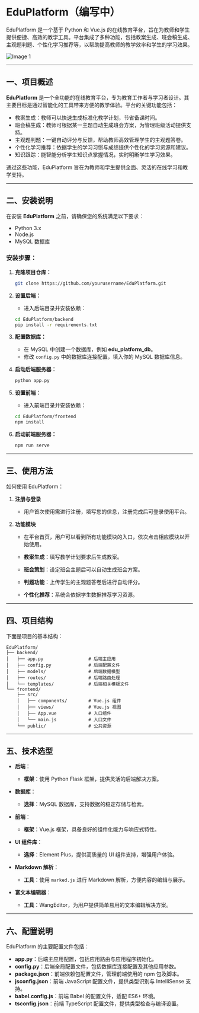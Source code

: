 # EduPlatform（编写中）
EduPlatform 是一个基于 Python 和 Vue.js 的在线教育平台，旨在为教师和学生提供便捷、高效的教学工具。平台集成了多种功能，包括教案生成、班会稿生成、主观题判题、个性化学习推荐等，以帮助提高教师的教学效率和学生的学习效果。

<div style="display: flex; justify-content: space-between;">
    <img src="TestCode/git演示-PPT功能-GIF.gif" alt="Image 1" />
</div>

---

## 一、项目概述
**EduPlatform** 是一个全功能的在线教育平台，专为教育工作者与学习者设计。其主要目标是通过智能化的工具带来方便的教学体验。平台的关键功能包括：

- 教案生成：教师可以快速生成标准化教学计划，节省备课时间。
- 班会稿生成：教师可根据某一主题自动生成班会方案，为管理班级活动提供支持。
- 主观题判题：一键自动评分与反馈，帮助教师高效管理学生的主观题答卷。
- 个性化学习推荐：依据学生的学习习惯与成绩提供个性化的学习资源和建议。
- 知识跟踪：能智能分析学生知识点掌握情况，实时明晰学生学习效果。

通过这些功能，EduPlatform 旨在为教师和学生提供全面、灵活的在线学习和教学支持。


---

## 二、安装说明
在安装 **EduPlatform** 之前，请确保您的系统满足以下要求：

- Python 3.x
- Node.js
- MySQL 数据库

### 安装步骤：

1. **克隆项目仓库：**

   ```bash
   git clone https://github.com/yourusername/EduPlatform.git
   ```

2. **设置后端：**

   - 进入后端目录并安装依赖：

   ```bash
   cd EduPlatform/backend
   pip install -r requirements.txt
   ```

3. **配置数据库：**

   - 在 MySQL 中创建一个数据库，例如 **edu_platform_db**。
   - 修改 `config.py` 中的数据库连接配置，填入你的 MySQL 数据库信息。

4. **启动后端服务器：**

   ```bash
   python app.py
   ```

5. **设置前端：**

   - 进入前端目录并安装依赖：

   ```bash
   cd EduPlatform/frontend
   npm install
   ```

6. **启动前端服务器：**

   ```bash
   npm run serve
   ```
---

## 三、使用方法
如何使用 EduPlatform：

1. **注册与登录**

   - 用户首次使用需进行注册，填写您的信息，注册完成后可登录使用平台。

2. **功能模块**

   - 在平台首页，用户可以看到所有功能模块的入口，依次点击相应模块以开始使用。

   - **教案生成**：填写教学计划要求后生成教案。
   - **班会策划**：设定班会主题后可以自动生成班会方案。
   - **判题功能**：上传学生的主观题答卷后进行自动评分。
   - **个性化推荐**：系统会依据学生数据推荐学习资源。
---

## 四、项目结构
下面是项目的基本结构：

```
EduPlatform/
├── backend/
│   ├── app.py                 # 后端主应用
│   ├── config.py              # 后端配置文件
│   ├── models/                # 后端数据模型
│   ├── routes/                # 后端路由处理
│   └── templates/             # 后端相关模板文件
└── frontend/
    ├── src/
    │   ├── components/        # Vue.js 组件
    │   ├── views/             # Vue.js 视图
    │   ├── App.vue            # 入口组件
    │   └── main.js            # 入口文件
    └── public/                # 公共资源
```
---

## 五、技术选型
- **后端**：
  - **框架**：使用 Python Flask 框架，提供灵活的后端解决方案。
  
- **数据库**：
  - **选择**：MySQL 数据库，支持数据的稳定存储与检索。
  
- **前端**：
  - **框架**：Vue.js 框架，具备良好的组件化能力与响应式特性。
  
- **UI 组件库**：
  - **选择**：Element Plus，提供高质量的 UI 组件支持，增强用户体验。

- **Markdown 解析**：
  - **工具**：使用 `marked.js` 进行 Markdown 解析，方便内容的编辑与展示。
  
- **富文本编辑器**：
  - **工具**：WangEditor，为用户提供简单易用的文本编辑解决方案。
---

## 六、配置说明
EduPlatform 的主要配置文件包括：

- **app.py**：后端主应用配置，包括应用路由与应用程序初始化。
- **config.py**：后端全局配置文件，包括数据库连接配置及其他应用参数。
- **package.json**：前端依赖包配置文件，管理前端使用的 npm 包及脚本。
- **jsconfig.json**：前端 JavaScript 配置文件，提供类型识别与 IntelliSense 支持。
- **babel.config.js**：前端 Babel 的配置文件，适配 ES6+ 环境。
- **tsconfig.json**：前端 TypeScript 配置文件，提供类型检查与编译设置。
